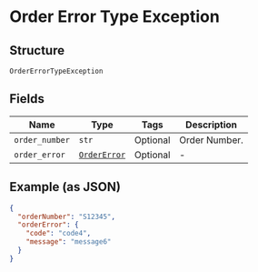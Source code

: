
# Order Error Type Exception

## Structure

`OrderErrorTypeException`

## Fields

| Name | Type | Tags | Description |
|  --- | --- | --- | --- |
| `order_number` | `str` | Optional | Order Number. |
| `order_error` | [`OrderError`](../../doc/models/order-error.md) | Optional | - |

## Example (as JSON)

```json
{
  "orderNumber": "S12345",
  "orderError": {
    "code": "code4",
    "message": "message6"
  }
}
```

